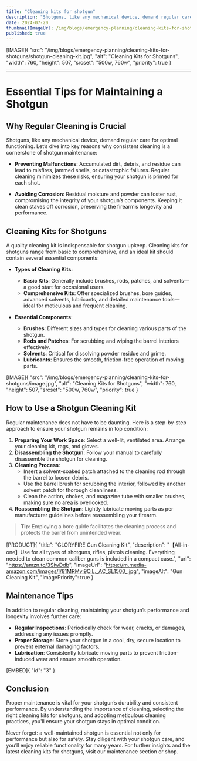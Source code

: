 ```yaml
---
title: "Cleaning kits for shotgun"
description: "Shotguns, like any mechanical device, demand regular care for optimal functioning."
date: 2024-07-20
thumbnailImageUrl: /img/blogs/emergency-planning/cleaning-kits-for-shotguns/shotgun-cleaning-kit.jpg
published: true
---
```


[IMAGE]{ "src": "/img/blogs/emergency-planning/cleaning-kits-for-shotguns/shotgun-cleaning-kit.jpg", "alt": "Cleaning Kits for Shotguns", "width": 760, "height": 507, "srcset": "500w, 760w", "priority": true }

---

# Essential Tips for Maintaining a Shotgun

## Why Regular Cleaning is Crucial

Shotguns, like any mechanical device, demand regular care for optimal functioning. Let’s dive into key reasons why consistent cleaning is a cornerstone of shotgun maintenance:

- **Preventing Malfunctions**: Accumulated dirt, debris, and residue can lead to misfires, jammed shells, or catastrophic failures. Regular cleaning minimizes these risks, ensuring your shotgun is primed for each shot.
  
- **Avoiding Corrosion**: Residual moisture and powder can foster rust, compromising the integrity of your shotgun’s components. Keeping it clean staves off corrosion, preserving the firearm’s longevity and performance.

## Cleaning Kits for Shotguns

A quality cleaning kit is indispensable for shotgun upkeep. Cleaning kits for shotguns range from basic to comprehensive, and an ideal kit should contain several essential components:

- **Types of Cleaning Kits**:
  - **Basic Kits**: Generally include brushes, rods, patches, and solvents—a good start for occasional users.
  - **Comprehensive Kits**: Offer specialized brushes, bore guides, advanced solvents, lubricants, and detailed maintenance tools—ideal for meticulous and frequent cleaning.

- **Essential Components**:
  - **Brushes**: Different sizes and types for cleaning various parts of the shotgun.
  - **Rods and Patches**: For scrubbing and wiping the barrel interiors effectively.
  - **Solvents**: Critical for dissolving powder residue and grime.
  - **Lubricants**: Ensures the smooth, friction-free operation of moving parts.

[IMAGE]{ "src": "/img/blogs/emergency-planning/cleaning-kits-for-shotguns/image.jpg", "alt": "Cleaning Kits for Shotguns", "width": 760, "height": 507, "srcset": "500w, 760w", "priority": true }

## How to Use a Shotgun Cleaning Kit

Regular maintenance does not have to be daunting. Here is a step-by-step approach to ensure your shotgun remains in top condition:

1. **Preparing Your Work Space**: Select a well-lit, ventilated area. Arrange your cleaning kit, rags, and gloves.
2. **Disassembling the Shotgun**: Follow your manual to carefully disassemble the shotgun for cleaning.
3. **Cleaning Process**:
   - Insert a solvent-soaked patch attached to the cleaning rod through the barrel to loosen debris.
   - Use the barrel brush for scrubbing the interior, followed by another solvent patch for thorough cleanliness.
   - Clean the action, chokes, and magazine tube with smaller brushes, making sure no area is overlooked.
4. **Reassembling the Shotgun**: Lightly lubricate moving parts as per manufacturer guidelines before reassembling your firearm.

>**Tip**: Employing a bore guide facilitates the cleaning process and protects the barrel from unintended wear.

[PRODUCT]{ "title": "GLORYFIRE Gun Cleaning Kit", "description": "【All-in-one】Use for all types of shotguns, rifles, pistols cleaning. Everything needed to clean common caliber guns is included in a compact case.", "url": "https://amzn.to/3SiwDdb", "imageUrl": "https://m.media-amazon.com/images/I/81MRMvi9CiL._AC_SL1500_.jpg", "imageAlt": "Gun Cleaning Kit", "imagePriority": true }

## Maintenance Tips

In addition to regular cleaning, maintaining your shotgun’s performance and longevity involves further care:

- **Regular Inspections**: Periodically check for wear, cracks, or damages, addressing any issues promptly.
- **Proper Storage**: Store your shotgun in a cool, dry, secure location to prevent external damaging factors.
- **Lubrication**: Consistently lubricate moving parts to prevent friction-induced wear and ensure smooth operation.


[EMBED]{ "id": "3" }

## Conclusion

Proper maintenance is vital for your shotgun’s durability and consistent performance. By understanding the importance of cleaning, selecting the right cleaning kits for shotguns, and adopting meticulous cleaning practices, you'll ensure your shotgun stays in optimal condition.

Never forget: a well-maintained shotgun is essential not only for performance but also for safety. Stay diligent with your shotgun care, and you’ll enjoy reliable functionality for many years. For further insights and the latest cleaning kits for shotguns, visit our maintenance section or shop.
